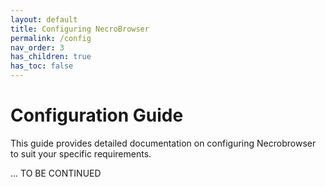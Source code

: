```yaml
---
layout: default
title: Configuring NecroBrowser
permalink: /config
nav_order: 3
has_children: true
has_toc: false
---
```


# Configuration Guide

This guide provides detailed documentation on configuring Necrobrowser to suit your specific requirements. 

... TO BE CONTINUED
